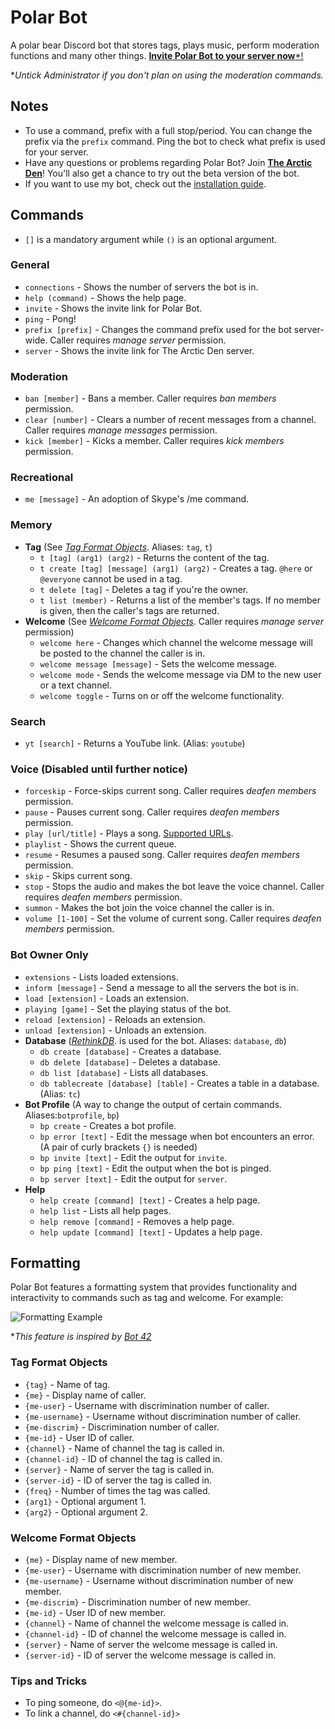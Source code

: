 # Polar Bot
A polar bear Discord bot that stores tags, plays music, perform moderation functions and many other things. [**Invite Polar Bot to your server now***!](https://discordapp.com/oauth2/authorize?client_id=294708056112234497&scope=bot&permissions=406121544&response_type=code&redirect_uri=https%3A%2F%2Fgithub.com%2Fpolar-rex%2FPolar-Bot)

**Untick Administrator if you don't plan on using the moderation commands.*

## Notes
* To use a command, prefix with a full stop/period. You can change the prefix via the `prefix` command. Ping the bot to check what prefix is used for your server.
* Have any questions or problems regarding Polar Bot? Join [**The Arctic Den**](https://discord.gg/5cxuTyN)! You'll also get a chance to try out the beta version of the bot.
* If you want to use my bot, check out the [installation guide](https://github.com/polar-rex/Polar-Bot/blob/master/installation.md).

## Commands
* `[]` is a mandatory argument while `()` is an optional argument.

### General
* `connections` - Shows the number of servers the bot is in.
* `help (command)` - Shows the help page.
* `invite` - Shows the invite link for Polar Bot.
* `ping` - Pong!
* `prefix [prefix]` - Changes the command prefix used for the bot server-wide. Caller requires *manage server* permission.
* `server` - Shows the invite link for The Arctic Den server.

### Moderation
* `ban [member]` - Bans a member. Caller requires *ban members* permission.
* `clear [number]` - Clears a number of recent messages from a channel. Caller requires *manage messages* permission.
* `kick [member]` - Kicks a member. Caller requires *kick members* permission.

### Recreational
* `me [message]` - An adoption of Skype's /me command.

### Memory
* **Tag** (See [*Tag Format Objects*](https://github.com/polar-rex/Polar-Bot#tag-formatting). Aliases: `tag`, `t`)
  * `t [tag] (arg1) (arg2)` - Returns the content of the tag.
  * `t create [tag] [message] (arg1) (arg2)` - Creates a tag. `@here` or `@everyone` cannot be used in a tag.
  * `t delete [tag]` - Deletes a tag if you're the owner.
  * `t list (member)` - Returns a list of the member's tags. If no member is given, then the caller's tags are returned.
* **Welcome** (See [*Welcome Format Objects*](https://github.com/polar-rex/Polar-Bot#tag-format-objects). Caller requires *manage server* permission)
  * `welcome here` - Changes which channel the welcome message will be posted to the channel the caller is in. 
  * `welcome message [message]` - Sets the welcome message.
  * `welcome mode` - Sends the welcome message via DM to the new user or a text channel.
  * `welcome toggle` - Turns on or off the welcome functionality.

### Search
* `yt [search]` - Returns a YouTube link. (Alias: `youtube`)

### Voice (Disabled until further notice)
* `forceskip` - Force-skips current song. Caller requires  *deafen members* permission.
* `pause` - Pauses current song. Caller requires *deafen members* permission.
* `play [url/title]` - Plays a song. [Supported URLs](https://rg3.github.io/youtube-dl/supportedsites.html).
* `playlist` - Shows the current queue.
* `resume` - Resumes a paused song. Caller requires *deafen members* permission.
* `skip` - Skips current song.
* `stop` - Stops the audio and makes the bot leave the voice channel. Caller requires *deafen members* permission.
* `summon` - Makes the bot join the voice channel the caller is in.
* `volume [1-100]` - Set the volume of current song. Caller requires *deafen members* permission.

### Bot Owner Only
* `extensions` - Lists loaded extensions.
* `inform [message]` - Send a message to all the servers the bot is in.
* `load [extension]` - Loads an extension.
* `playing [game]` - Set the playing status of the bot.
* `reload [extension]` - Reloads an extension.
* `unload [extension]` - Unloads an extension.
* **Database** ([*RethinkDB*](https://www.rethinkdb.com/). is used for the bot. Aliases: `database`, `db`)
  * `db create [database]` - Creates a database.
  * `db delete [database]` - Deletes a database.
  * `db list [database]` - Lists all databases.
  * `db tablecreate [database] [table]` - Creates a table in a database. (Alias: `tc`)
* **Bot Profile** (A way to change the output of certain commands. Aliases:`botprofile`, `bp`)
  * `bp create` - Creates a bot profile.
  * `bp error [text]` - Edit the message when bot encounters an error. (A pair of curly brackets `{}` is needed)
  * `bp invite [text]` - Edit the output for `invite`.
  * `bp ping [text]` - Edit the output when the bot is pinged.
  * `bp server [text]` - Edit the output for `server`.
* **Help**
  * `help create [command] [text]` - Creates a help page.
  * `help list` - Lists all help pages.
  * `help remove [command]` - Removes a help page.
  * `help update [command] [text]` - Updates a help page.

## Formatting
Polar Bot features a formatting system that provides functionality and interactivity to commands such as tag and welcome. For example:

![Formatting Example](https://i.imgur.com/g5oroJD.png)

**This feature is inspired by [Bot 42](https://fennekid.github.io/beta/yna.html)*

### Tag Format Objects
* `{tag}` - Name of tag.
* `{me}` - Display name of caller.
* `{me-user}` - Username with discrimination number of caller.
* `{me-username}` - Username without discrimination number of caller.
* `{me-discrim}` - Discrimination number of caller.
* `{me-id}` - User ID of caller.
* `{channel}` - Name of channel the tag is called in.
* `{channel-id}` - ID of channel the tag is called in.
* `{server}` - Name of server the tag is called in.
* `{server-id}` - ID of server the tag is called in.
* `{freq}` - Number of times the tag was called.
* `{arg1}` - Optional argument 1.
* `{arg2}` - Optional argument 2.

### Welcome Format Objects
* `{me}` - Display name of new member.
* `{me-user}` - Username with discrimination number of new member.
* `{me-username}` - Username without discrimination number of new member.
* `{me-discrim}` - Discrimination number of new member.
* `{me-id}` - User ID of new member.
* `{channel}` - Name of channel the welcome message is called in.
* `{channel-id}` - ID of channel the welcome message is called in.
* `{server}` - Name of server the welcome message is called in.
* `{server-id}` - ID of server the welcome message is called in.

### Tips and Tricks
* To ping someone, do `<@{me-id}>`.
* To link a channel, do `<#{channel-id}>`